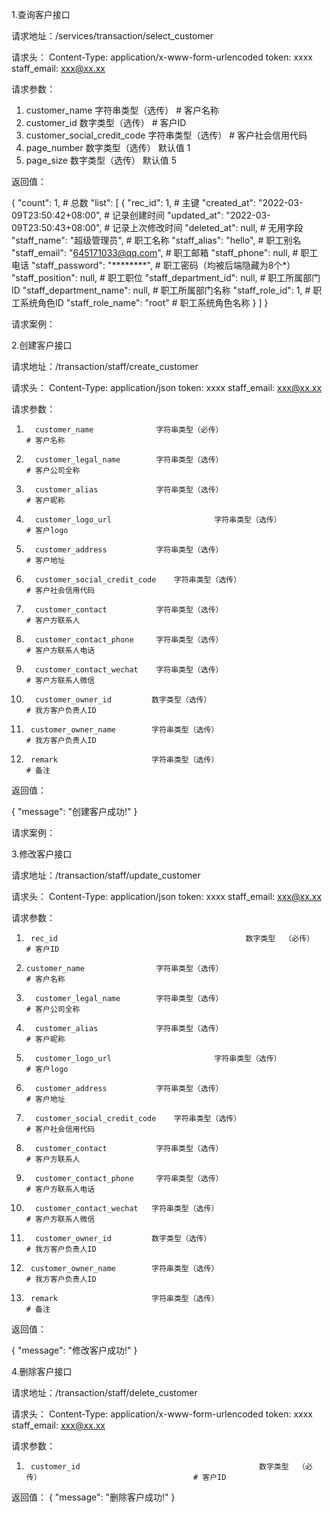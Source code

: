 

1.查询客户接口

请求地址：/services/transaction/select_customer

请求头：
Content-Type: application/x-www-form-urlencoded
token: xxxx
staff_email: xxx@xx.xx

请求参数：
1. customer_name  			字符串类型（选传）                       # 客户名称
2. customer_id				数字类型（选传）                           #  客户ID
3. customer_social_credit_code	字符串类型（选传）                       # 客户社会信用代码
4. page_number    				数字类型（选传） 默认值 1
5. page_size            				数字类型（选传） 默认值 5

返回值：

{
"count": 1,                                                              # 总数
"list": [
{
"rec_id": 1,                                                                 # 主键
"created_at": "2022-03-09T23:50:42+08:00",      # 记录创建时间
"updated_at": "2022-03-09T23:50:43+08:00",     # 记录上次修改时间
"deleted_at": null,                                                # 无用字段
"staff_name": "超级管理员",                                 # 职工名称
"staff_alias": "hello",                                             # 职工别名
"staff_email": "645171033@qq.com",                   # 职工邮箱
"staff_phone": null,                                               # 职工电话
"staff_password": "********",                                 # 职工密码（均被后端隐藏为8个*）
"staff_position": null,                                            # 职工职位
"staff_department_id": null,                                  # 职工所属部门ID
"staff_department_name": null,                            # 职工所属部门名称
"staff_role_id": 1,                                                   # 职工系统角色ID
"staff_role_name": "root"                                      # 职工系统角色名称
}
]
}



请求案例：



2.创建客户接口

请求地址：/transaction/staff/create_customer

请求头：
Content-Type: application/json
token: xxxx
staff_email: xxx@xx.xx

请求参数：
1.       customer_name				字符串类型（必传）                                    # 客户名称
2.       customer_legal_name		字符串类型（选传）                                    # 客户公司全称 
3.       customer_alias				字符串类型（选传）                                     # 客户昵称
4.       customer_logo_url                       字符串类型（选传）                                     # 客户logo 
5.       customer_address			字符串类型（选传）                                     # 客户地址
6.       customer_social_credit_code	字符串类型（选传）                                     # 客户社会信用代码
7.       customer_contact			字符串类型（选传）                                    # 客户方联系人
8.       customer_contact_phone		字符串类型（选传）                                   # 客户方联系人电话
9.       customer_contact_wechat	字符串类型（选传）                                    # 客户方联系人微信
10.       customer_owner_id			数字类型（选传）                                     	# 我方客户负责人ID
11.      customer_owner_name		字符串类型（选传）                                   # 我方客户负责人ID
12.      remark						字符串类型（选传）                                   # 备注

返回值：

{
"message": "创建客户成功!"
}



请求案例：





3.修改客户接口

请求地址：/transaction/staff/update_customer

请求头：
Content-Type: application/json
token: xxxx
staff_email: xxx@xx.xx

请求参数：

1.      rec_id                                        	数字类型  （必传）                                  # 客户ID
2.     customer_name				字符串类型（选传）                                    # 客户名称
3.       customer_legal_name		字符串类型（选传）                                    # 客户公司全称 
4.       customer_alias				字符串类型（选传）                                     # 客户昵称
5.       customer_logo_url                       字符串类型（选传）                                     # 客户logo 
6.       customer_address			字符串类型（选传）                                     # 客户地址
7.       customer_social_credit_code	字符串类型（选传）                                     # 客户社会信用代码
8.       customer_contact			字符串类型（选传）                                    # 客户方联系人
9.       customer_contact_phone		字符串类型（选传）                                   # 客户方联系人电话
10.       customer_contact_wechat	字符串类型（选传）                                    # 客户方联系人微信
11.       customer_owner_id			数字类型（选传）                                     	# 我方客户负责人ID
12.      customer_owner_name		字符串类型（选传）                                   # 我方客户负责人ID
13.      remark						字符串类型（选传）                                   # 备注

返回值：

{
"message": "修改客户成功!"
}



4.删除客户接口

请求地址：/transaction/staff/delete_customer

请求头：
Content-Type: application/x-www-form-urlencoded
token: xxxx
staff_email: xxx@xx.xx

请求参数：

1.      customer_id                                        数字类型  （必传）                                  # 客户ID


返回值：
{
"message": "删除客户成功!"
}
